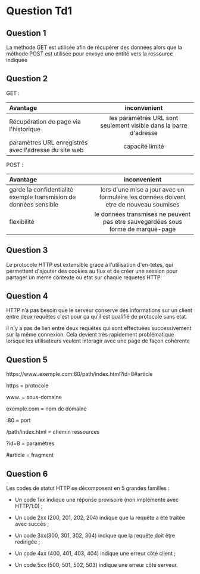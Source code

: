 # Question Td1

## Question 1

La méthode GET est utilisée afin de récupérer des données alors que la méthode POST est utilisée pour envoyé une entité vers la ressource indiquée 

## Question 2

GET :

| Avantage                              | inconvenient                                                     |
| :-------------------------------------|:----------------------------------------------------------------:|
| Récupération de page via l'historique |les paramètres URL sont seulement visible dans la barre d'adresse |
| paramètres URL enregistrés avec l'adresse du site web | capacité limité                                  |


POST :

| Avantage                                                         | inconvenient                                                                          |
| :----------------------------------------------------------------|:-------------------------------------------------------------------------------------:|
| garde la confidentialité exemple transmision de données sensible |lors d'une mise a jour avec un formulaire les données doivent etre de nouveau soumises |
| flexibilité                                                      | le données transmises ne peuvent pas etre sauvegardées sous forme de marque-page      |

## Question 3

Le protocole HTTP est extensible grace à l'utilisation d'en-tetes, qui permettent d'ajouter des cookies au flux et de créer une session pour partager un meme contexte ou etat sur chaque requetes HTTP

## Question 4 

HTTP n’a pas besoin que le serveur conserve des informations sur un client entre deux requêtes c'est pour ça qu'il est qualifié de protocole sans etat.

il n'y a pas de lien entre deux requêtes qui sont effectuées successivement sur la même connexion. Cela devient très rapidement problématique lorsque les utilisateurs veulent interagir avec une page de façon cohérente

## Question 5

https://www..exemple.com:80/path/index.html?id=8#article

https = protocole

www. = sous-domaine

exemple.com = nom de domaine

:80 = port

/path/index.html = chemin ressources

?id=8 = paramètres

#article = fragment

## Question 6

Les codes de statut HTTP se décomposent en 5 grandes familles :

* Un code 1xx indique une réponse provisoire (non implémenté avec HTTP/1.0) ;

* Un code 2xx (200, 201, 202, 204) indique que la requête a été traitée avec succès ;

* Un code 3xx(300, 301, 302, 304) indique que la requête doit être redirigée ;

* Un code 4xx (400, 401, 403, 404) indique une erreur côté client ;

* Un code 5xx (500, 501, 502, 503) indique une erreur côté serveur.